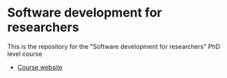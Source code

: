 # Software development for researchers

This is the repository for the "Software development for researchers" PhD level course

- [Course website](https://danielk.developer.irf.se/phd-course-software-development)